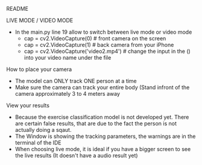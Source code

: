 README

LIVE MODE / VIDEO MODE
- In the main.py line 19 allow to switch between live mode or video mode
   - cap = cv2.VideoCapture(0) # front camera on the screen
   - cap = cv2.VideoCapture(1) # back camera from your iPhone
   - cap = cv2.VideoCapture('video2.mp4') # change the input in the () into your video name under the file
 
How to place your camera
- The model can ONLY track ONE person at a time
- Make sure the camera can track your entire body (Stand infront of the camera approximately 3 to 4 meters away

View your results
- Because the exercise classification model is not developed yet. There are certain false results, that are due to the fact the person is not actually doing a sqaut.
- The Window is showing the tracking parameters, the warnings are in the terminal of the IDE
- When choosing live mode, it is ideal if you have a bigger screen to see the live results (It doesn't have a audio result yet)

